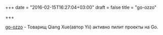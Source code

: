 +++
date = "2016-02-15T16:27:04+03:00"
draft = false
title = "go-ozzo"

+++

<p><a href="https://github.com/go-ozzo">go-ozzo</a>&nbsp;- Товарищ&nbsp;Qiang Xue(автор Yii) активно пилит проекты на Go.&nbsp;</p>


